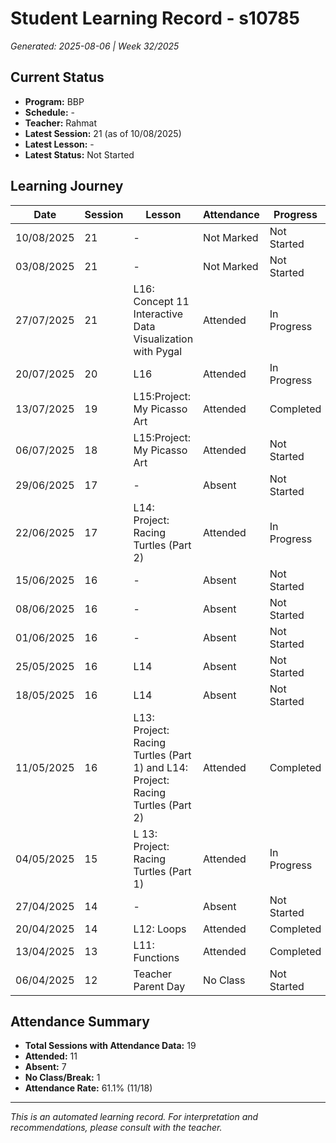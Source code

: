 # Student Learning Record - s10785
*Generated: 2025-08-06 | Week 32/2025*

## Current Status
- **Program:** BBP
- **Schedule:**  -
- **Teacher:** Rahmat
- **Latest Session:** 21 (as of 10/08/2025)
- **Latest Lesson:** -
- **Latest Status:** Not Started

## Learning Journey
| Date | Session | Lesson | Attendance | Progress |
|------|---------|--------|------------|----------|
| 10/08/2025 | 21 | - | Not Marked | Not Started |
| 03/08/2025 | 21 | - | Not Marked | Not Started |
| 27/07/2025 | 21 | L16: Concept 11 Interactive Data Visualization with Pygal | Attended | In Progress |
| 20/07/2025 | 20 | L16 | Attended | In Progress |
| 13/07/2025 | 19 | L15:Project: My Picasso Art | Attended | Completed |
| 06/07/2025 | 18 | L15:Project: My Picasso Art | Attended | Not Started |
| 29/06/2025 | 17 | - | Absent | Not Started |
| 22/06/2025 | 17 | L14: Project: Racing Turtles (Part 2) | Attended | In Progress |
| 15/06/2025 | 16 | - | Absent | Not Started |
| 08/06/2025 | 16 | - | Absent | Not Started |
| 01/06/2025 | 16 | - | Absent | Not Started |
| 25/05/2025 | 16 | L14 | Absent | Not Started |
| 18/05/2025 | 16 | L14 | Absent | Not Started |
| 11/05/2025 | 16 | L13: Project: Racing Turtles (Part 1) and L14: Project: Racing Turtles (Part 2) | Attended | Completed |
| 04/05/2025 | 15 | L 13: Project: Racing Turtles (Part 1) | Attended | In Progress |
| 27/04/2025 | 14 | - | Absent | Not Started |
| 20/04/2025 | 14 | L12: Loops | Attended | Completed |
| 13/04/2025 | 13 | L11: Functions | Attended | Completed |
| 06/04/2025 | 12 | Teacher Parent Day | No Class | Not Started |

## Attendance Summary
- **Total Sessions with Attendance Data:** 19
- **Attended:** 11
- **Absent:** 7
- **No Class/Break:** 1
- **Attendance Rate:** 61.1% (11/18)

---
*This is an automated learning record. For interpretation and recommendations, please consult with the teacher.*